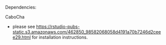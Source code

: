 Dependencies: 

CaboCha 
- please see https://rstudio-pubs-static.s3.amazonaws.com/462850_98582068058d4191a70b7246d2ceee29.html for installation instructions.
